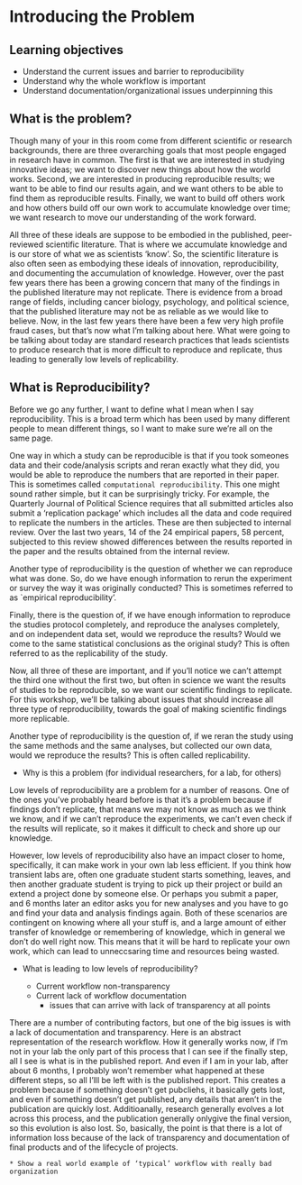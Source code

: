 # Introducing the Problem

## Learning objectives
* Understand the current issues and barrier to reproducibility
* Understand why the whole workflow is important
* Understand documentation/organizational issues underpinning this

## What is the problem?

Though many of your in this room come from different scientific or research backgrounds, there are three overarching goals that most people engaged in research have in common. The first is that we are interested in studying innovative ideas; we want to discover new things about how the world works. Second, we are interested in producing reproducible results; we want to be able to find our results again, and we want others to be able to find them as reproducible results. Finally, we want to build off others work and how others build off our own work to accumulate knowledge over time; we want research to move our understanding of the work forward. 

All three of these ideals are suppose to be embodied in the published, peer-reviewed scientific literature. That is where we accumulate knowledge and is our store of what we as scientists ‘know’. So, the scientific literature is also often seen as embodying these ideals of innovation, reproducibility, and documenting the accumulation of knowledge. However, over the past few years there has been a growing concern that many of the findings in the published literature may not replicate. There is evidence from a broad range of fields, including cancer biology, psychology, and political science, that the published literature may not be as reliable as we would like to believe. Now, in the last few years there have been a few very high profile fraud cases, but that’s now what I’m talking about here. What were going to be talking about today are standard research practices that leads scientists to produce research that is more difficult to reproduce and replicate, thus leading to generally low levels of replicability. 


## What is Reproducibility?

Before we go any further, I want to define what I mean when I say reproducibility. This is a broad term which has been used by many different people to mean different things, so I want to make sure we’re all on the same page. 

One way in which a study can be reproducible is that if you took someones data and their code/analysis scripts and reran exactly what they did, you would be able to reproduce the numbers that are reported in their paper. This is sometimes called `computational reproducibility`. This one might sound rather simple, but it can be surprisingly tricky. For example, the Quarterly Journal of Political Science requires that all submitted articles also submit a ‘replication package’ which includes all the data and code required to replicate the numbers in the articles. These are then subjected to internal review. Over the last two years, 14 of the 24 empirical papers, 58 percent, subjected to this review showed differences between the results reported in the paper and the results obtained from the internal review.

Another type of reproducibility is the question of whether we can reproduce what was done. So, do we have enough information to rerun the experiment or survey the way it was originally conducted? This is sometimes referred to as `empirical reproducibility’.

Finally, there is the question of, if we have enough information to reproduce the studies protocol completely, and reproduce the analyses completely,  and on independent data set, would we reproduce the results? Would we come to the same statistical conclusions as the original study? This is often referred to as the replicability of the study.

Now, all three of these are important, and if you’ll notice we can’t attempt the third one without the first two, but often in science we want the results of studies to be reproducible, so we want our scientific findings to replicate. For this workshop, we’ll be talking about issues that should increase all three type of reproducibility, towards the goal of making scientific findings more replicable.

Another type of reproducibility is the question of, if we reran the study using the same methods and the same analyses, but collected our own data, would we reproduce the results? This is often called replicability. 

* Why is this a problem (for individual researchers, for a lab, for others)

Low levels of reproducibility are a problem for a number of reasons. One of the ones you’ve probably heard before is that it’s a problem because if findings don’t replicate, that means we may not know as much as we think we know, and if we can’t reproduce the experiments, we can’t even check if the results will replicate, so it makes it difficult to check and shore up our knowledge. 

However, low levels of reproducibility also have an impact closer to home, specifically, it can make work in your own lab less efficient. If you think how transient labs are, often one graduate student starts something, leaves, and then another graduate student is trying to pick up their project or build an extend a project done by someone else. Or perhaps you submit a paper, and 6 months later an editor asks you for new analyses and you have to go and find your data and analysis findings again. Both of these scenarios are contingent on knowing where all your stuff is, and a large amount of either transfer of knowledge or remembering of knowledge, which in general we don’t do well right now. This means that it will be hard to replicate your own work, which can lead to unneccsaring time and resources being wasted. 


* What is leading to low levels of reproducibility?

	* Current workflow non-transparency
	* Current lack of workflow documentation
		* issues that can arrive with lack of transparency at all points

There are a number of contributing factors, but one of the big issues is with a lack of documentation and transparency. Here is an abstract representation of the research workflow. How it generally works now, if I’m not in your lab the only part of this process that I can see if the finally step, all I see is what is in the published report. And even if I am in your lab, after about 6 months, I probably won’t remember what happened at these different steps, so all I’lll be left with is the published report. This creates a problem because if something doesn’t get pubcliehs, it basically gets lost, and even if something doesn’t get published, any details that aren’t in the publication are quickly lost. Additioanally, research generally evolves a lot across this process, and the publication generally onlygive the final version, so this evolution is also lost. So, basically, the point is that there is a lot of information loss because of the lack of transparency and documentation of final products and of the lifecycle of projects. 

	* Show a real world example of ‘typical’ workflow with really bad organization
